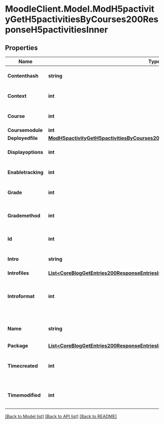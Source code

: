 # MoodleClient.Model.ModH5pactivityGetH5pactivitiesByCourses200ResponseH5pactivitiesInner

## Properties

Name | Type | Description | Notes
------------ | ------------- | ------------- | -------------
**Contenthash** | **string** | Sha1 hash of file content. | [optional] [default to "null"]
**Context** | **int** | context | [optional] [default to null]
**Course** | **int** | Course id this h5p activity is part of. | [optional] [default to null]
**Coursemodule** | **int** | coursemodule | [optional] 
**Deployedfile** | [**ModH5pactivityGetH5pactivitiesByCourses200ResponseH5pactivitiesInnerDeployedfile**](ModH5pactivityGetH5pactivitiesByCourses200ResponseH5pactivitiesInnerDeployedfile.md) |  | [optional] 
**Displayoptions** | **int** | H5P Button display options. | [optional] [default to 0]
**Enabletracking** | **int** | Enable xAPI tracking. | [optional] [default to 1]
**Grade** | **int** | The maximum grade for submission. | [optional] [default to 0]
**Grademethod** | **int** | Which H5P attempt is used for grading. | [optional] [default to 1]
**Id** | **int** | The primary key of the record. | [optional] 
**Intro** | **string** | H5P activity description. | [optional] [default to ""]
**Introfiles** | [**List&lt;CoreBlogGetEntries200ResponseEntriesInnerSummaryfilesInner&gt;**](CoreBlogGetEntries200ResponseEntriesInnerSummaryfilesInner.md) |  | [optional] 
**Introformat** | **int** | intro format (1 &#x3D; HTML, 0 &#x3D; MOODLE, 2 &#x3D; PLAIN, or 4 &#x3D; MARKDOWN) | [optional] [default to 0]
**Name** | **string** | The name of the activity module instance. | [optional] [default to "null"]
**Package** | [**List&lt;CoreBlogGetEntries200ResponseEntriesInnerSummaryfilesInner&gt;**](CoreBlogGetEntries200ResponseEntriesInnerSummaryfilesInner.md) |  | [optional] 
**Timecreated** | **int** | Timestamp of when the instance was added to the course. | [optional] [default to null]
**Timemodified** | **int** | Timestamp of when the instance was last modified. | [optional] [default to null]

[[Back to Model list]](../README.md#documentation-for-models) [[Back to API list]](../README.md#documentation-for-api-endpoints) [[Back to README]](../README.md)

